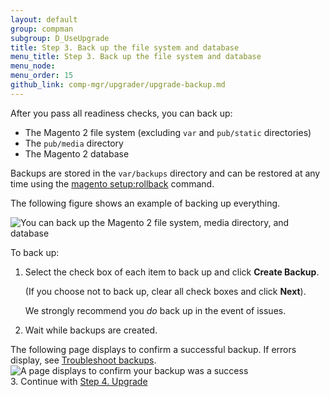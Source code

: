 ```yaml
---
layout: default 
group: compman
subgroup: D_UseUpgrade
title: Step 3. Back up the file system and database
menu_title: Step 3. Back up the file system and database
menu_node: 
menu_order: 15
github_link: comp-mgr/upgrader/upgrade-backup.md
---
```


After you pass all readiness checks, you can back up:

*	The Magento 2 file system (excluding `var` and `pub/static` directories)
*	The `pub/media` directory
*	The Magento 2 database

Backups are stored in the `var/backups` directory and can be restored at any time using the <a href="{{ site.gdeurl }}install-gde/install/cli/install-cli-uninstall-mods.html#instgde-cli-uninst-mod-roll">magento setup:rollback</a> command.

The following figure shows an example of backing up everything.

<img src="{{ site.baseurl }}common/images/upgr_backup.png" alt="You can back up the Magento 2 file system, media directory, and database">

To back up:

1.	Select the check box of each item to back up and click **Create Backup**.

	(If you choose not to back up, clear all check boxes and click **Next**).

	<div class="bs-callout bs-callout-info" id="info">
      <p>We strongly recommend you <em>do</em> back up in the event of issues.</p>
    </div>

2. 	Wait while backups are created.

The following page displays to confirm a successful backup. If errors display, see <a href="{{ site.gdeurl }}comp-mgr/trouble/cman/tshoot_backup.html">Troubleshoot backups</a>.
<img src="{{ site.baseurl }}common/images/upgr_backup-success.png" alt="A page displays to confirm your backup was a success"><br>
3.	Continue with <a href="{{ site.gdeurl }}comp-mgr/upgrader/upgrade.html">Step 4. Upgrade</a>
